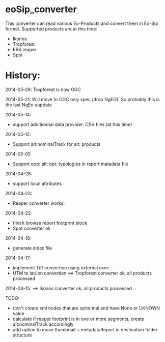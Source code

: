eoSip_converter
===============

This converter can read various Eo-Products and convert them in Eo-Sip format.
Supported products are at this time:
- Ikonos
- Tropforest
- ERS reaper
- Spot




History:
========

2014-05-29: Tropforest is now OGC

2014-05-21: Will move to OGC only spec (drop NgEO). So probably this is the last NgEo uupdate

2014-05-14:
 - support additionnal data provider: CSV files (at this time)
 
2014-05-12:
 - Support alt:nominalTrack for alt: products
 
2014-05-05
- Support eop: alt: opt: typologies in report matadata file

2014-04-28:
 - support local attributes

2014-04-23:
 - Reaper converter works.

2014-04-22:
 - finish browse report footprint block
 - Spot converter ok
 
2014-04-18:
 - generate index file
 
2014-04-17: 
 - implement Tiff convertion using external exec
 - UTM to lat/lon convertion
 ==> Tropforest  converter ok, all products processed

2014-04-15:
 ==> Ikonos converter ok, all products processed
 
 

TODO:
- don't create xml nodes that are optionnal and have None or UKNOWN value
- calculate if reaper footprint is in one or more segments, create alt:nominalTrack accordingly
- add option to move thumbnail + metadataReport in destination folder structure





